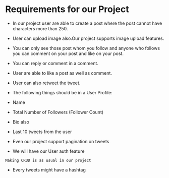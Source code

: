 # Requirements for our Project
  - In our project user are able to create a post where the post cannot have characters more than 250.
  - User can upload image also.Our project supports image upload features.
  
  - You can only see those post whom you follow and anyone who follows you can comment on your post and like on your post.
  - You can reply or comment in a comment.
  - User are able to like a post as well as comment.
  - User can also retweet the tweet.

- The following things should be in a User Profile:
 - Name
 - Total Number of Followers (Follower Count)
 - Bio also 
 - Last 10 tweets from the user

- Even our project support pagination on tweets
 - We will have our User auth feature 

 `Making CRUD is as usual in our project`
 - Every tweets might have a hashtag

 